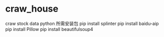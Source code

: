 # craw_house
craw stock data
python 所需安装包
pip install splinter
pip install baidu-aip
pip install Pillow
pip install beautifulsoup4
